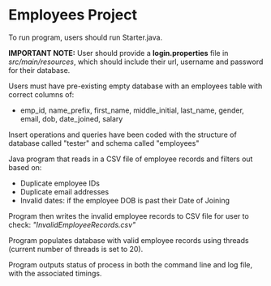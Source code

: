 # Employees Project

To run program, users should run Starter.java.

**IMPORTANT NOTE:** User should provide a **login.properties** file in _src/main/resources_, which should include their url, username and password for their database.

Users must have pre-existing empty database with an employees table with correct columns of:
  
* emp_id, name_prefix, first_name, middle_initial, last_name, gender, email, dob, date_joined, salary 

Insert operations and queries have been coded with the structure of database called "tester" and schema called "employees"

Java program that reads in a CSV file of employee records and filters out based on:

* Duplicate employee IDs
* Duplicate email addresses
* Invalid dates: if the employee DOB is past their Date of Joining

Program then writes the invalid employee records to CSV file for user to check: _"InvalidEmployeeRecords.csv"_

Program populates database with valid employee records using threads (current number of threads is set to 20).

Program outputs status of process in both the command line and log file, with the associated timings.
